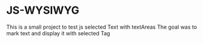 # JS-WYSIWYG
This is a small project to test js selected Text with textAreas
The goal was to mark text and display it with selected Tag
